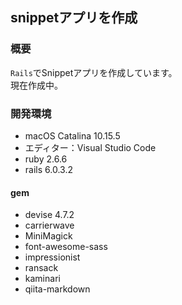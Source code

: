 ## snippetアプリを作成

### 概要
`Rails`でSnippetアプリを作成しています。  
現在作成中。

### 開発環境

- macOS Catalina 10.15.5
- エディター：Visual Studio Code
- ruby 2.6.6
- rails 6.0.3.2

#### gem
- devise 4.7.2
- carrierwave
- MiniMagick
- font-awesome-sass
- impressionist
- ransack
- kaminari
- qiita-markdown